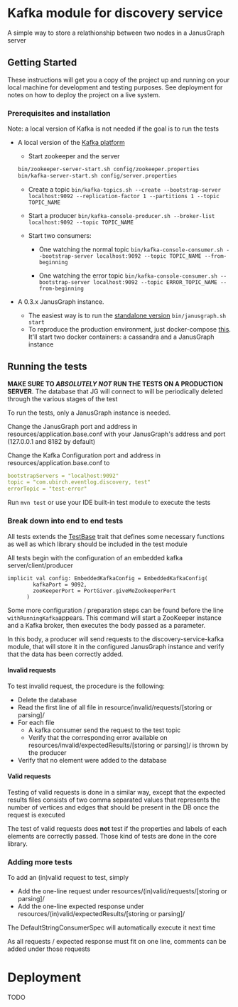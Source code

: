 # Kafka module for discovery service
A simple way to store a relathionship between two nodes in a JanusGraph server

## Getting Started
These instructions will get you a copy of the project up and running on your local machine for development and testing 
purposes. See deployment for notes on how to deploy the project on a live system.

### Prerequisites and installation
Note: a local version of Kafka is not needed if the goal is to run the tests
* A local version of the [Kafka platform](https://kafka.apache.org/quickstart)
    * Start zookeeper and the server 

    ```bash 
    bin/zookeeper-server-start.sh config/zookeeper.properties
    bin/kafka-server-start.sh config/server.properties
    ```

    * Create a topic ```bin/kafka-topics.sh --create --bootstrap-server localhost:9092 --replication-factor 1 --partitions 1 --topic TOPIC_NAME```

    * Start a producer ```bin/kafka-console-producer.sh --broker-list localhost:9092 --topic TOPIC_NAME```

    * Start two consumers:
        * One watching the normal topic
        ```bin/kafka-console-consumer.sh --bootstrap-server localhost:9092 --topic TOPIC_NAME --from-beginning```

        * One watching the error topic
        ```bin/kafka-console-consumer.sh --bootstrap-server localhost:9092 --topic ERROR_TOPIC_NAME --from-beginning```

* A 0.3.x JanusGraph instance. 

    * The easiest way is to run the [standalone version](https://github.com/JanusGraph/janusgraph/releases/tag/v0.3.1) ```bin/janusgraph.sh start```
    * To reproduce the production environment, just docker-compose [this](https://github.com/ubirch/ubirch-discovery-service/tree/master/discovery-service-docker-jg).
    It'll start two docker containers: a cassandra and a JanusGraph instance

## Running the tests

**MAKE SURE TO *ABSOLUTELY NOT* RUN THE TESTS ON A PRODUCTION SERVER**. The database that JG will connect to will be periodically deleted through the various stages of the test

To run the tests, only a JanusGraph instance is needed.

Change the JanusGraph port and address in resources/application.base.conf with your JanusGraph's address and port (127.0.0.1 and 8182 by default)

Change the Kafka Configuration port and address in resources/application.base.conf to
```yaml
bootstrapServers = "localhost:9092"
topic = "com.ubirch.eventlog.discovery, test"
errorTopic = "test-error"
```

Run ```mvn test``` or use your IDE built-in test module to execute the tests

### Break down into end to end tests

All tests extends the [TestBase](https://github.com/ubirch/ubirch-discovery-service/blob/master/discovery-service-kafka/src/test/scala/com/ubirch/discovery/kafka/TestBase.scala)
trait that defines some necessary functions as well as which library should be included in the test module

All tests begin with the configuration of an embedded kafka server/client/producer

```
implicit val config: EmbeddedKafkaConfig = EmbeddedKafkaConfig(
        kafkaPort = 9092,
        zooKeeperPort = PortGiver.giveMeZookeeperPort
      )
```

Some more configuration / preparation steps can be found before the line ```withRunningKafka```appears. This command
will start a ZooKeeper instance and a Kafka broker, then executes the body passed as a parameter.

In this body, a producer will send requests to the discovery-service-kafka module, that will store it in the configured 
JanusGraph instance and verify that the data has been correctly added.

#### Invalid requests
To test invalid request, the procedure is the following:
* Delete the database
* Read the first line of all file in resource/invalid/requests/[storing or parsing]/
* For each file
    * A kafka consumer send the request to the test topic
    * Verify that the corresponding error available on resources/invalid/expectedResults/[storing or parsing]/ is 
    thrown by the producer
* Verify that no element were added to the database 

#### Valid requests
Testing of valid requests is done in a similar way, except that the expected results files consists of two comma 
separated values that represents the number of vertices and edges that should be present in the DB once the request is executed

The test of valid requests does **not** test if the properties and labels of each elements are correctly passed. Those 
kind of tests are done in the core library.

### Adding more tests
To add an (in)valid request to test, simply
* Add the one-line request under resources/(in)valid/requests/[storing or parsing]/
* Add the one-line expected response under resources/(in)valid/expectedResults/[storing or parsing]/

The DefaultStringConsumerSpec will automatically execute it next time

As all requests / expected response must fit on one line, comments can be added under those requests
# Deployment
TODO